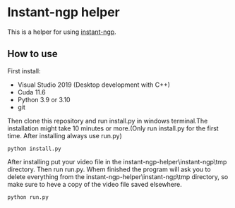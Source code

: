 # Instant-ngp helper
This is a helper for using [instant-ngp](https://github.com/NVlabs/instant-ngp).
## How to use
First install:

- Visual Studio 2019 (Desktop development with C++)
- Cuda 11.6
- Python 3.9 or 3.10
- git

Then clone this repository and run install.py in windows terminal.The installation might take 10 minutes or more.(Only run install.py for the first time. After installing always use run.py)
```
python install.py
```
After installing put your video file in the instant-ngp-helper\instant-ngp\tmp directory. Then run run.py. Whem finished the program will ask you to delete everything from the instant-ngp-helper\instant-ngp\tmp directory, so make sure to heve a copy of the video file saved elsewhere. 
```
python run.py
```

